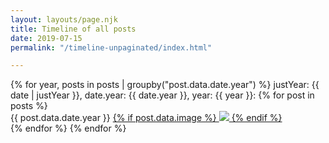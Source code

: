 ```yaml
---
layout: layouts/page.njk
title: Timeline of all posts
date: 2019-07-15
permalink: "/timeline-unpaginated/index.html"

---
```


<article class="flex flex-wrap">
{% for year, posts in posts | groupby("post.data.date.year") %}
  justYear: {{ date | justYear }},
  date.year: {{ date.year }},
  year: {{ year }}:
  {% for post in posts %}
    <div class="left">
      {{ post.data.date.year }}
      <a href="{{ post.url | url }}">
        {% if post.data.image %}
        <img class="tiny-thumbnail" src="{{ post.data.image }}?nf_resize=smartcrop&h=32&w=32">
        {% endif %}
      </a>
    </div>
  {% endfor %}
{% endfor %}
</article>